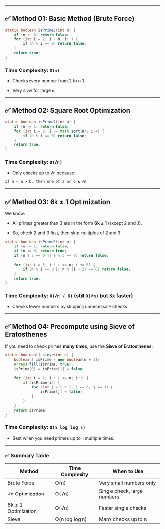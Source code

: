 
---

## ✅ **Method 01: Basic Method (Brute Force)**

```java
static boolean isPrime1(int n) {
    if (n <= 1) return false;
    for (int i = 2; i < n; i++) {
        if (n % i == 0) return false;
    }
    return true;
}
```

### **Time Complexity:** `O(n)`

- Checks every number from 2 to n-1.
    
- Very slow for large `n`.
    

---

## ✅ **Method 02: Square Root Optimization**

```java
static boolean isPrime2(int n) {
    if (n <= 1) return false;
    for (int i = 2; i <= Math.sqrt(n); i++) {
        if (n % i == 0) return false;
    }
    return true;
}
```

### **Time Complexity:** `O(√n)`

- Only checks up to √n because:
    
```java
If n = a × b, then one of a or b ≤ √n
```
    

---

## ✅ **Method 03: 6k ± 1 Optimization**

We know:

- All primes greater than 3 are in the form **6k ± 1** (except 2 and 3).
    
- So, check 2 and 3 first, then skip multiples of 2 and 3.
    

```java
static boolean isPrime3(int n) {
    if (n <= 1) return false;
    if (n <= 3) return true;
    if (n % 2 == 0 || n % 3 == 0) return false;
    
    for (int i = 5; i * i <= n; i += 6) {
        if (n % i == 0 || n % (i + 2) == 0) return false;
    }
    return true;
}
```

### **Time Complexity:** `O(√n / 6)` (still `O(√n)` but 3x faster)

- Checks fewer numbers by skipping unnecessary checks.
    

---

## ✅ **Method 04: Precompute using Sieve of Eratosthenes**

If you need to check primes **many times**, use the **Sieve of Eratosthenes**:

```java
static boolean[] sieve(int n) {
    boolean[] isPrime = new boolean[n + 1];
    Arrays.fill(isPrime, true);
    isPrime[0] = isPrime[1] = false;
	
    for (int i = 2; i * i <= n; i++) {
        if (isPrime[i]) {
            for (int j = i * i; j <= n; j += i) {
                isPrime[j] = false;
            }
        }
    }
    return isPrime;
}
```

### **Time Complexity:** `O(n log log n)`

- Best when you need primes up to `n` multiple times.
    

---

### ✅ **Summary Table**

|Method|Time Complexity|When to Use|
|---|---|---|
|Brute Force|O(n)|Very small numbers only|
|√n Optimization|O(√n)|Single check, large numbers|
|6k ± 1 Optimization|O(√n)|Faster single checks|
|Sieve|O(n log log n)|Many checks up to n|